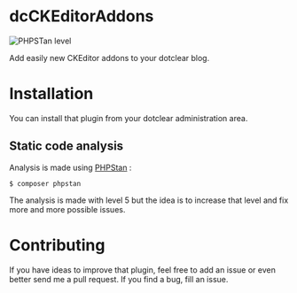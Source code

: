 # dcCKEditorAddons

![PHPSTan level](https://img.shields.io/badge/PHPStan-level%205-brightgreen.svg?style=flat)

Add easily new CKEditor addons to your dotclear blog.

# Installation

You can install that plugin from your dotclear administration area.

## Static code analysis

Analysis is made using [PHPStan](https://github.com/phpstan/phpstan) :

```
$ composer phpstan
```

The analysis is made with level 5 but the idea is to increase that level and fix more and more possible issues.

# Contributing

If you have ideas to improve that plugin, feel free to add an issue or even better send me a pull request.
If you find a bug, fill an issue.
